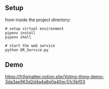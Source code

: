 ## Setup

from inside the project directory:

```
# setup virtual environment
pipenv install
pipenv shell

# start the web service
python QR_Service.py
```
## Demo
https://fr0gmatter.notion.site/Voting-thing-demo-3da3ae963d2d4a4a8e0a40ec51c5bf03

